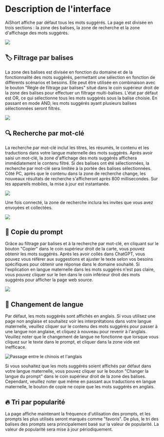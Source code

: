 # Description de l'interface

AiShort affiche par défaut tous les mots suggérés. La page est divisée en trois sections : la zone des balises, la zone de recherche et la zone d'affichage des mots suggérés.

![](https://img.newzone.top/2023-06-05-20-44-19.png?imageMogr2/format/webp)

## 🏷︎ Filtrage par balises

La zone des balises est divisée en fonction du domaine et de la fonctionnalité des mots suggérés, permettant une sélection en fonction de différents scénarios et besoins. Elle peut être utilisée en combinaison avec le bouton "Règle de filtrage par balises" situé dans le coin supérieur droit de la zone des balises pour effectuer un filtrage multi-balises. L'état par défaut est OR, ce qui sélectionne tous les mots suggérés sous la balise choisie. En passant en mode AND, les mots suggérés ayant plusieurs balises sélectionnées seront filtrés.

![](https://img.newzone.top/2023-06-05-20-50-19.png?imageMogr2/format/webp)

## 🔍 Recherche par mot-clé

La recherche par mot-clé inclut les titres, les résumés, le contenu et les traductions dans votre langue maternelle des mots suggérés. Après avoir saisi un mot-clé, la zone d'affichage des mots suggérés affichera immédiatement le contenu filtré. Si des balises ont été sélectionnées, la recherche par mot-clé sera limitée à la portée des balises sélectionnées. Côté PC, après que le contenu dans la zone de recherche change, les nouveaux résultats de recherche s'afficheront après 800 millisecondes. Sur les appareils mobiles, la mise à jour est instantanée.

![](https://img.newzone.top/2023-06-05-20-58-07.png?imageMogr2/format/webp)

Une fois connecté, la zone de recherche inclura les invites que vous avez envoyées et collectées.

![](https://img.newzone.top/2024-08-12-20-38-27.png?imageMogr2/format/webp)

## 🔬 Copie du prompt

Grâce au filtrage par balises et à la recherche par mot-clé, en cliquant sur le bouton "Copier" dans le coin supérieur droit de la carte, vous pouvez obtenir les mots suggérés. Après les avoir collés dans ChatGPT, vous pouvez vous référer aux suggestions et ajuster le texte selon vos besoins spécifiques pour obtenir une réponse dans le domaine souhaité. Si l'explication en langue maternelle dans les mots suggérés n'est pas claire, vous pouvez cliquer sur le lien dans le coin inférieur droit des mots suggérés pour afficher la page web source.

![](https://img.newzone.top/2023-06-11-17-14-07.png?imageMogr2/format/webp)

## 💬 Changement de langue

Par défaut, les mots suggérés sont affichés en anglais. Si vous utilisez une page non anglaise et souhaitez voir les interprétations dans votre langue maternelle, veuillez cliquer sur le contenu des mots suggérés pour passer à une langue non anglaise, et cliquez à nouveau pour revenir à l'anglais. Veuillez noter que le changement de langue ne fonctionne que lorsque vous cliquez sur le texte dans le prompt, et cliquer dans la zone vide est inefficace.

![Passage entre le chinois et l'anglais](http://img.newzone.top/chatgptshortcut_encn.gif)

Si vous souhaitez que les mots suggérés soient affichés par défaut dans votre langue maternelle, vous pouvez cliquer sur le bouton "Changer la langue du prompt" dans le coin supérieur droit de la zone des balises. Cependant, veuillez noter que même en passant aux traductions en langue maternelle, le bouton de copie ne copie que les mots suggérés en anglais.

## 🔥 Tri par popularité

La page affiche maintenant la fréquence d'utilisation des prompts, et les prompts les plus utilisés seront marqués comme "favoris". De plus, le tri des balises des prompts sera principalement basé sur la valeur de popularité. La valeur de popularité sera mise à jour périodiquement.
